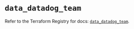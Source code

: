 # `data_datadog_team`

Refer to the Terraform Registry for docs: [`data_datadog_team`](https://registry.terraform.io/providers/datadog/datadog/3.37.0/docs/data-sources/team).
